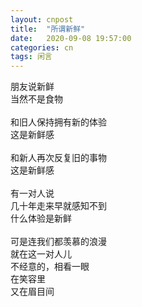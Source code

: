 ```yaml
---
layout: cnpost
title:  "所谓新鲜"
date:   2020-09-08 19:57:00
categories: cn
tags: 闲言
---
```


朋友说新鲜<br>
当然不是食物<br>
<br>
和旧人保持拥有新的体验<br>
这是新鲜感<br>
<br>
和新人再次反复旧的事物<br>
这是新鲜感<br>
<br>
有一对人说<br>
几十年走来早就感知不到<br>
什么体验是新鲜<br>
<br>
可是连我们都羡慕的浪漫<br>
就在这一对人儿<br>
不经意的，相看一眼<br>
在笑容里<br>
又在眉目间
